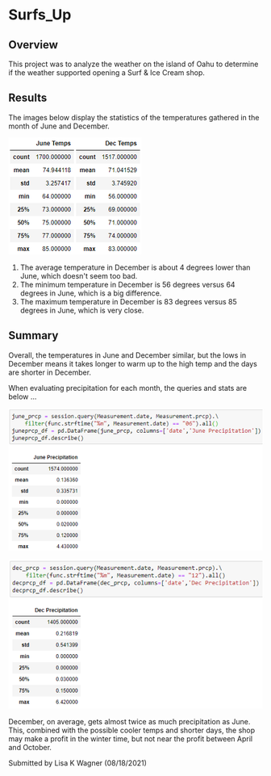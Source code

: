 # Surfs_Up

## Overview
This project was to analyze the weather on the island of Oahu to determine if the weather supported opening a Surf & Ice Cream shop.

## Results
The images below display the statistics of the temperatures gathered in the month of June and December.

![June_Temps.png](https://github.com/WagnerLisaK/Surfs_Up/blob/main/June_Temps.png)![Dec_Temps.png](https://github.com/WagnerLisaK/Surfs_Up/blob/main/Dec_Temps.png)

1. The average temperature in December is about 4 degrees lower than June, which doesn't seem too bad.
2. The minimum temperature in December is 56 degrees versus 64 degrees in June, which is a big difference.
3. The maximum temperature in December is 83 degrees versus 85 degrees in June, which is very close.

## Summary
Overall, the temperatures in June and December similar, but the lows in December means it takes longer to warm up to the high temp and the days are shorter in December.

When evaluating precipitation for each month, the queries and stats are below ...

![June_Prcp.png](https://github.com/WagnerLisaK/Surfs_Up/blob/main/June_Prcp.png)

![Dec_Prcp.png](https://github.com/WagnerLisaK/Surfs_Up/blob/main/Dec_Prcp.png)

December, on average, gets almost twice as much precipitation as June.  This, combined with the possible cooler temps and shorter days, the shop may make a profit in the winter time, but not near the profit between April and October.

Submitted by Lisa K Wagner (08/18/2021)
